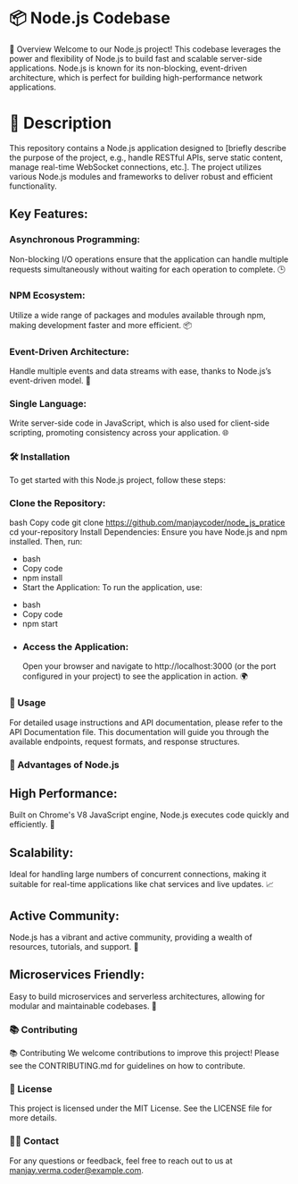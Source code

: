 <h1>📦 Node.js Codebase</h1>
<p>
  🚀 Overview
Welcome to our Node.js project! This codebase leverages the power and flexibility of Node.js to build fast and scalable server-side applications. Node.js is known for its non-blocking, event-driven architecture, which is perfect for building high-performance network applications.
</p>

<h1>📜 Description</h1>
This repository contains a Node.js application designed to [briefly describe the purpose of the project, e.g., handle RESTful APIs, serve static content, manage real-time WebSocket connections, etc.]. The project utilizes various Node.js modules and frameworks to deliver robust and efficient functionality.

<h2>Key Features:</h2>
<h3>Asynchronous Programming: </h3>Non-blocking I/O operations ensure that the application can handle multiple requests simultaneously without waiting for each operation to complete. 🕒
<h3>NPM Ecosystem: </h3>Utilize a wide range of packages and modules available through npm, making development faster and more efficient. 📦
<h3>Event-Driven Architecture: </h3>Handle multiple events and data streams with ease, thanks to Node.js’s event-driven model. 🔄
<h3>Single Language: </h3>Write server-side code in JavaScript, which is also used for client-side scripting, promoting consistency across your application. 🌐
<h3>🛠️ Installation</h3>
To get started with this Node.js project, follow these steps:

<h3>Clone the Repository:</h3>

bash
Copy code
git clone https://github.com/manjaycoder/node_js_pratice
cd your-repository
Install Dependencies: Ensure you have Node.js and npm installed. Then, run:

<ul>
<li>bash </li>
<li>Copy code </li>
<li>npm install </li>
<li> Start the Application: To run the application, use: </li>
</ul>
<ul>
<li>bash</li>
<li>Copy code
</li>
<li>npm start</li>
<li><h3>Access the Application: </h3>Open your browser and navigate to http://localhost:3000 (or the port configured in your project) to see the application in action. 🌍</li>


  
</ul>





<h3>🔧 Usage</h3>
For detailed usage instructions and API documentation, please refer to the API Documentation file. This documentation will guide you through the available endpoints, request formats, and response structures.

<h3>🔄 Advantages of Node.js</h3>
<h2>High Performance:</h2> Built on Chrome's V8 JavaScript engine, Node.js executes code quickly and efficiently. 🚀
<h2>Scalability:</h2> Ideal for handling large numbers of concurrent connections, making it suitable for real-time applications like chat services and live updates. 📈
<h2>Active Community: </h2>Node.js has a vibrant and active community, providing a wealth of resources, tutorials, and support. 🤝
<h2>Microservices Friendly:</h2> Easy to build microservices and serverless architectures, allowing for modular and maintainable codebases. 🧩
<h3>📚 Contributing</h3>📚 Contributing
We welcome contributions to improve this project! Please see the CONTRIBUTING.md for guidelines on how to contribute.
<h3>🧩 License</h3>

This project is licensed under the MIT License. See the LICENSE file for more details.
<h3>🧑‍💻 Contact</h3>

For any questions or feedback, feel free to reach out to us at manjay.verma.coder@example.com.
